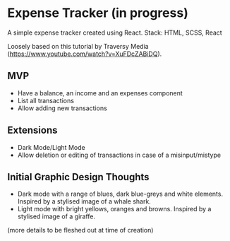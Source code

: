 # Expense Tracker (in progress)

A simple expense tracker created using React.
Stack: HTML, SCSS, React

Loosely based on this tutorial by Traversy Media (https://www.youtube.com/watch?v=XuFDcZABiDQ).

## MVP

-   Have a balance, an income and an expenses component
-   List all transactions
-   Allow adding new transactions

## Extensions

-   Dark Mode/Light Mode
-   Allow deletion or editing of transactions in case of a misinput/mistype

## Initial Graphic Design Thoughts

-   Dark mode with a range of blues, dark blue-greys and white elements. Inspired by a stylised image of a whale shark.
-   Light mode with bright yellows, oranges and browns. Inspired by a stylised image of a giraffe.

(more details to be fleshed out at time of creation)
